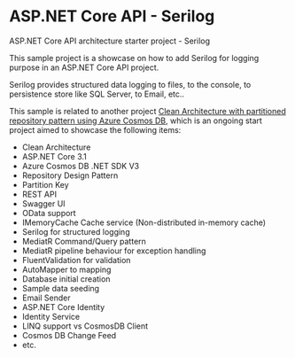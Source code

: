 # ASP.NET Core API - Serilog
ASP.NET Core API architecture starter project - Serilog

This sample project is a showcase on how to add Serilog for logging purpose in an ASP.NET Core API project.

Serilog provides structured data logging to files, to the console, to persistence store like SQL Server, to Email, etc..

This sample is related to another project [Clean Architecture with partitioned repository pattern using Azure Cosmos DB](https://github.com/ShawnShiSS/clean-architecture-azure-cosmos-db), which is an ongoing start project aimed to showcase the following items:
* Clean Architecture
* ASP.NET Core 3.1
* Azure Cosmos DB .NET SDK V3
* Repository Design Pattern
* Partition Key
* REST API
* Swagger UI
* OData support
* IMemoryCache Cache service (Non-distributed in-memory cache)
* Serilog for structured logging
* MediatR Command/Query pattern
* MediatR pipeline behaviour for exception handling 
* FluentValidation for validation
* AutoMapper to mapping
* Database initial creation
* Sample data seeding
* Email Sender
* ASP.NET Core Identity  
* Identity Service 
* LINQ support vs CosmosDB Client
* Cosmos DB Change Feed 
* etc.
